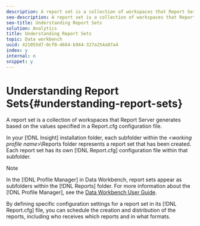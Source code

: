 ```yaml
---
description: A report set is a collection of workspaces that Report Server generates based on the values specified in a Report.cfg configuration file.
seo-description: A report set is a collection of workspaces that Report Server generates based on the values specified in a Report.cfg configuration file.
seo-title: Understanding Report Sets
solution: Analytics
title: Understanding Report Sets
topic: Data workbench
uuid: 421055d7-0cf0-4664-b944-327a254a97a4
index: y
internal: n
snippet: y
---
```


# Understanding Report Sets{#understanding-report-sets}

A report set is a collection of workspaces that Report Server generates based on the values specified in a Report.cfg configuration file.

In your [!DNL Insight] installation folder, each subfolder within the <*working profile name*>\Reports folder represents a report set that has been created. Each report set has its own [!DNL Report.cfg] configuration file within that subfolder.

>[!NOTE]
>
>In the [!DNL Profile Manager] in Data Workbench, report sets appear as subfolders within the [!DNL Reports] folder. For more information about the [!DNL Profile Manager], see the [Data Workbench User Guide](http://marketing.adobe.com/resources/help/en_US/insight/#Data_Workbench_Help).

By defining specific configuration settings for a report set in its [!DNL Report.cfg] file, you can schedule the creation and distribution of the reports, including who receives which reports and in what formats. 
